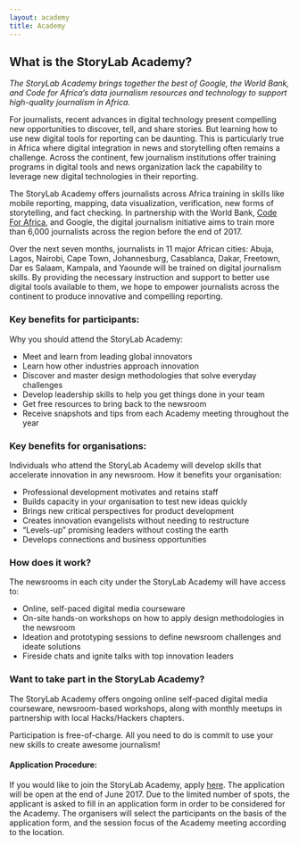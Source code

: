 ```yaml
---
layout: academy
title: Academy
---
```

## What is the StoryLab Academy?

<p class="lead"><em>The StoryLab Academy brings together the best of Google, the World Bank, and Code for Africa’s data journalism resources and technology to support high-quality journalism in Africa.</em></p>
 
For journalists, recent advances in digital technology present compelling new opportunities to discover, tell, and share stories. But learning how to use new digital tools for reporting can be daunting. This is particularly true in Africa where digital integration in news and storytelling often remains a challenge. Across the continent, few journalism institutions offer training programs in digital tools and news organization lack the capability to leverage new digital technologies in their reporting.    
 
The StoryLab Academy offers journalists across Africa training in skills like mobile reporting, mapping, data visualization, verification, new forms of storytelling, and fact checking. In partnership with the World Bank, [Code For Africa](https://codeforafrica.org/), and Google, the digital journalism initiative aims to train more than 6,000 journalists across the region before the end of 2017. 
 
Over the next seven months, journalists in 11 major African cities: Abuja, Lagos, Nairobi, Cape Town, Johannesburg, Casablanca, Dakar, Freetown, Dar es Salaam, Kampala, and Yaounde will be trained on digital journalism skills. By providing the necessary instruction and support to better use digital tools available to them, we hope to empower journalists across the continent to produce innovative and compelling reporting. 
 
### Key benefits for participants:

Why you should attend the StoryLab Academy:

- Meet and learn from leading global innovators
- Learn how other industries approach innovation
- Discover and master design methodologies that solve everyday challenges
- Develop leadership skills to help you get things done in your team
- Get free resources to bring back to the newsroom
- Receive snapshots and tips from each Academy meeting throughout the year

### Key benefits for organisations:

Individuals who attend the StoryLab Academy will develop skills that accelerate innovation in any newsroom. How it benefits your organisation:

- Professional development motivates and retains staff
- Builds capacity in your organisation to test new ideas quickly
- Brings new critical perspectives for product development
- Creates innovation evangelists without needing to restructure
- “Levels-up” promising leaders without costing the earth
- Develops connections and business opportunities

### How does it work?

The newsrooms in each city under the StoryLab Academy will have access to:

- Online, self-paced digital media courseware 
- On-site hands-on workshops  on how to apply design methodologies in the newsroom
- Ideation and prototyping sessions to define newsroom challenges and ideate solutions
- Fireside chats and ignite talks with top innovation leaders

### Want to take part in the StoryLab Academy?
The StoryLab Academy offers ongoing online self-paced digital media courseware, newsroom-based workshops, along with monthly meetups in partnership with local Hacks/Hackers chapters.

Participation is free-of-charge. All you need to do is commit to use your new skills to create awesome journalism!
 
#### Application Procedure:

If you would like to join the StoryLab Academy, apply [here](https://goo.gl/forms/oPdspiFyyWMSFPWY2). The application will be open at the end of June 2017. Due to the limited number of spots, the applicant is asked to fill in an application form in order to be considered for the Academy. The organisers will select the participants on the basis of the application form, and the session focus of the Academy meeting according to the location.
